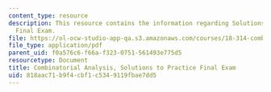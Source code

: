 ```yaml
---
content_type: resource
description: This resource contains the information regarding Solutions to Practice
  Final Exam.
file: https://ol-ocw-studio-app-qa.s3.amazonaws.com/courses/18-314-combinatorial-analysis-fall-2014/818aac71b9f4cbf1c5349119fbae7dd5_MIT18_314F14_pracexamsol.pdf
file_type: application/pdf
parent_uid: f0a576c6-f66a-f323-0751-561493e775d5
resourcetype: Document
title: Combinatorial Analysis, Solutions to Practice Final Exam
uid: 818aac71-b9f4-cbf1-c534-9119fbae7dd5
---
```

